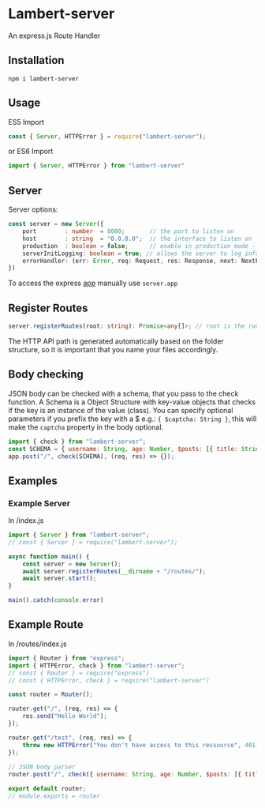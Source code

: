 # Lambert-server
An express.js Route Handler

## Installation
```
npm i lambert-server
```

## Usage
ES5 Import
```js
const { Server, HTTPError } = require("lambert-server");
```

or ES6 Import
```ts
import { Server, HTTPError } from "lambert-server"
```

## Server
Server options:
```ts
const server = new Server({
	port        : number  = 8080;       // the port to listen on
	host        : string  = "0.0.0.0";  // the interface to listen on
	production  : boolean = false;      // enable in production mode - this will hide internal server errors
	serverInitLogging: boolean = true; // allows the server to log informations at startup, errors are excluded from this option
	errorHandler: (err: Error, req: Request, res: Response, next: NextFunction) => void // Default error handler displays JSON errors
})
```
To access the express [app](https://expressjs.com/de/4x/api.html#app) manually use ``server.app``

## Register Routes
```ts
server.registerRoutes(root: string): Promise<any[]>; // root is the root directory of all routes
```
The HTTP API path is generated automatically based on the folder structure, so it is important that you name your files accordingly.



## Body checking
JSON body can be checked with a schema, that you pass to the check function.
A Schema is a Object Structure with key-value objects that checks if the key is an instance of the value (class).
You can specify optional parameters if you prefix the key with a $
e.g.: ``{ $captcha: String }``, this will make the ``captcha`` property in the body optional.
```js
import { check } from "lambert-server";
const SCHEMA = { username: String, age: Number, $posts: [{ title: String }] }
app.post("/", check(SCHEMA), (req, res) => {});
```

## Examples
### Example Server
In /index.js
```ts
import { Server } from "lambert-server";
// const { Server } = require("lambert-server");

async function main() {
	const server = new Server();
	await server.registerRoutes(__dirname + "/routes/");
	await server.start();
}

main().catch(console.error)
```

## Example Route
In /routes/index.js
```js
import { Router } from "express";
import { HTTPError, check } from "lambert-server";
// const { Router } = require("express")
// const { HTTPError, check } = require("lambert-server")

const router = Router();

router.get("/", (req, res) => {
	res.send("Hello World");
});

router.get("/test", (req, res) => {
	throw new HTTPError("You don't have access to this ressource", 401);
});
 
// JSON body parser
router.post("/", check({ username: String, age: Number, $posts: [{ title: String }] }), (req, res) => {});

export default router;
// module.exports = router
```
